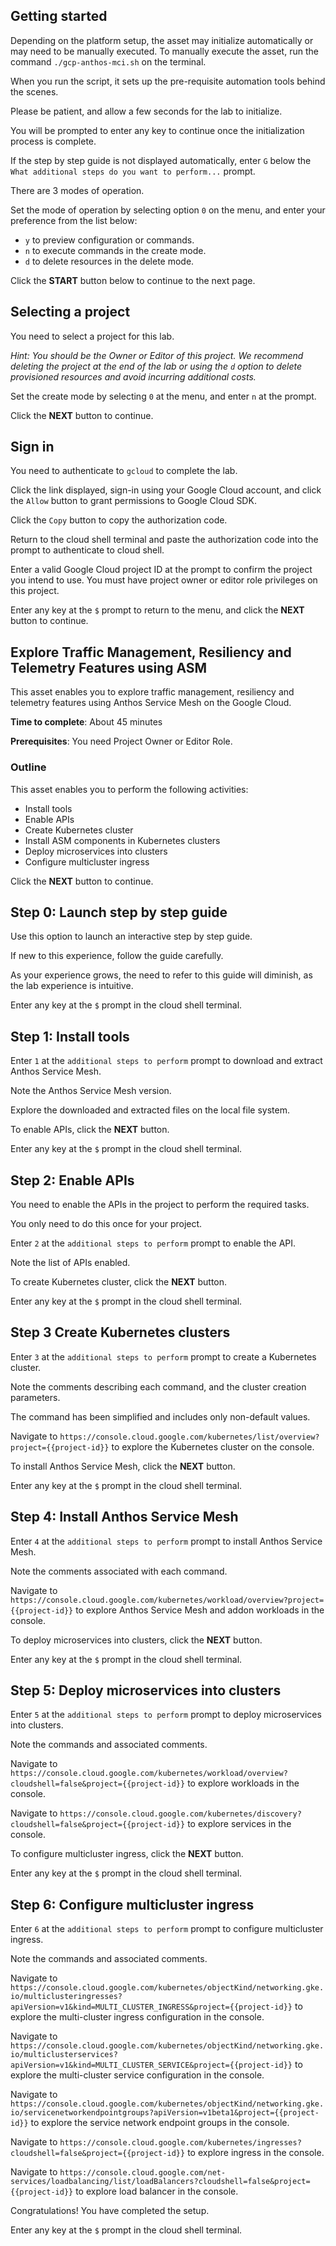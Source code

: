 ## Getting started

Depending on the platform setup, the asset may initialize automatically or may need to be manually executed. To manually execute the asset, run the command `./gcp-anthos-mci.sh` on the terminal.

When you run the script, it sets up the pre-requisite automation tools behind the scenes. 

Please be patient, and allow a few seconds for the lab to initialize. 

You will be prompted to enter any key to continue once the initialization process is complete.

If the step by step guide is not displayed automatically, enter `G` below the `What additional steps do you want to perform...` prompt.

There are 3 modes of operation. 

Set the mode of operation by selecting option `0` on the menu, and enter your preference from the list below:

- `y` to preview configuration or commands.
- `n` to execute commands in the create mode.
- `d` to delete resources in the delete mode.

Click the **START** button below to continue to the next page.

## Selecting a project

You need to select a project for this lab.

*Hint: You should be the Owner or Editor of this project. We recommend deleting the project at the end of the lab or using the `d` option to delete provisioned resources and avoid incurring additional costs.*

Set the create mode by selecting `0` at the menu, and enter `n` at the prompt.

Click the **NEXT** button to continue.

## Sign in

You need to authenticate to `gcloud` to complete the lab.

Click the link displayed, sign-in using your Google Cloud account, and click the `Allow` button to grant permissions to Google Cloud SDK. 

Click the `Copy` button to copy the authorization code. 

Return to the cloud shell terminal and paste the authorization code into the prompt to authenticate to cloud shell.

Enter a valid Google Cloud project ID at the prompt to confirm the project you intend to use. You must have project owner or editor role privileges on this project.

Enter any key at the `$` prompt to return to the menu, and click the **NEXT** button to continue.

## Explore Traffic Management, Resiliency and Telemetry Features using ASM

This asset enables you to explore traffic management, resiliency and telemetry features using Anthos Service Mesh on the Google Cloud. 

**Time to complete**: About 45 minutes

**Prerequisites**: You need Project Owner or Editor Role.

### Outline

This asset enables you to perform the following activities:

 - Install tools
 - Enable APIs
 - Create Kubernetes cluster
 - Install ASM components in Kubernetes clusters
 - Deploy microservices into clusters
 - Configure multicluster ingress 

Click the **NEXT** button to continue.

## Step 0: Launch step by step guide

Use this option to launch an interactive step by step guide. 

If new to this experience, follow the guide carefully. 

As your experience grows, the need to refer to this guide will diminish, as the lab experience is intuitive.

Enter any key at the `$` prompt in the cloud shell terminal.

## Step 1: Install tools

Enter `1` at the `additional steps to perform` prompt to download and extract Anthos Service Mesh. 

Note the Anthos Service Mesh version.

Explore the downloaded and extracted files on the local file system.

To enable APIs, click the **NEXT** button.

Enter any key at the `$` prompt in the cloud shell terminal.

## Step 2: Enable APIs

You need to enable the APIs in the project to perform the required tasks. 

You only need to do this once for your project. 

Enter `2` at the `additional steps to perform` prompt to enable the API.  

Note the list of APIs enabled.

To create Kubernetes cluster, click the **NEXT** button.

Enter any key at the `$` prompt in the cloud shell terminal.

## Step 3 Create Kubernetes clusters

Enter `3` at the `additional steps to perform` prompt to create a Kubernetes cluster. 

Note the comments describing each command, and the cluster creation parameters.

The command has been simplified and includes only non-default values.

Navigate to `https://console.cloud.google.com/kubernetes/list/overview?project={{project-id}}` to explore the Kubernetes cluster on the console.

To install Anthos Service Mesh, click the **NEXT** button.

Enter any key at the `$` prompt in the cloud shell terminal.

## Step 4: Install Anthos Service Mesh

Enter `4` at the `additional steps to perform` prompt to install Anthos Service Mesh.

Note the comments associated with each command.

Navigate to `https://console.cloud.google.com/kubernetes/workload/overview?project={{project-id}}` to explore Anthos Service Mesh and addon workloads in the console.

To deploy microservices into clusters, click the **NEXT** button.

Enter any key at the `$` prompt in the cloud shell terminal.

## Step 5: Deploy microservices into clusters

Enter `5` at the `additional steps to perform` prompt to deploy microservices into clusters.

Note the commands and associated comments.

Navigate to `https://console.cloud.google.com/kubernetes/workload/overview?cloudshell=false&project={{project-id}}` to explore workloads in the console.

Navigate to `https://console.cloud.google.com/kubernetes/discovery?cloudshell=false&project={{project-id}}` to explore services in the console.

To configure multicluster ingress, click the **NEXT** button.

Enter any key at the `$` prompt in the cloud shell terminal.

## Step 6: Configure multicluster ingress 

Enter `6` at the `additional steps to perform` prompt to configure multicluster ingress.

Note the commands and associated comments.

Navigate to `https://console.cloud.google.com/kubernetes/objectKind/networking.gke.io/multiclusteringresses?apiVersion=v1&kind=MULTI_CLUSTER_INGRESS&project={{project-id}}` to explore the multi-cluster ingress configuration in the console.

Navigate to `https://console.cloud.google.com/kubernetes/objectKind/networking.gke.io/multiclusterservices?apiVersion=v1&kind=MULTI_CLUSTER_SERVICE&project={{project-id}}` to explore the multi-cluster service configuration in the console.

Navigate to `https://console.cloud.google.com/kubernetes/objectKind/networking.gke.io/servicenetworkendpointgroups?apiVersion=v1beta1&project={{project-id}}` to explore the service network endpoint groups in the console.

Navigate to `https://console.cloud.google.com/kubernetes/ingresses?cloudshell=false&project={{project-id}}` to explore ingress in the console.

Navigate to `https://console.cloud.google.com/net-services/loadbalancing/list/loadBalancers?cloudshell=false&project={{project-id}}` to explore load balancer in the console.

Congratulations! You have completed the setup.

Enter any key at the `$` prompt in the cloud shell terminal.
